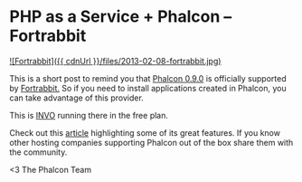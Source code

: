 PHP as a Service + Phalcon – Fortrabbit
=======================================

[![Fortrabbit]({{ cdnUrl }}/files/2013-02-08-fortrabbit.jpg)](http://fortrabbit.com/)

This is a short post to remind you that [Phalcon 0.9.0](http://blog.phalconphp.com/post/phalcon-framework-0-9-0-released) is officially supported by [Fortrabbit.](http://fortrabbit.com/) So if you need to install applications created in Phalcon, you can take advantage of this provider.

This is [INVO](http://phalcon-test.eu1.frbit.net) running there in the free plan.

Check out this [article](http://phpmaster.com/php-as-a-service-fortrabbit/) highlighting some of its great features. If you know other hosting companies supporting Phalcon out of the box share them with the community.


<3 The Phalcon Team
